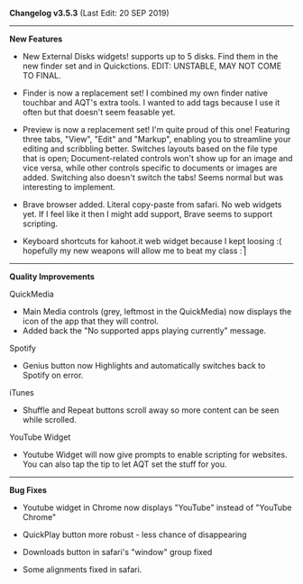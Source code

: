 **Changelog v3.5.3** (Last Edit: 20 SEP 2019)

----
**New Features**

- New External Disks widgets!
supports up to 5 disks. Find them in the new finder set and in Quickctions. EDIT: UNSTABLE, MAY NOT COME TO FINAL.

- Finder is now a replacement set!
I combined my own finder native touchbar and AQT's extra tools. I wanted to add tags because I use it often but that doesn't seem feasable yet.

- Preview is now a replacement set!
I'm quite proud of this one!
Featuring three tabs, "View", "Edit" and "Markup", enabling you to streamline your editing and scribbling better. 
Switches layouts based on the file type that is open; Document-related controls won't show up for an image and vice versa, while other controls specific to documents or images are added. Switching also doesn't switch the tabs! Seems normal but was interesting to implement.

- Brave browser added.
Literal copy-paste from safari. No web widgets yet. If I feel like it then I might add support, Brave seems to support scripting.

- Keyboard shortcuts for kahoot.it web widget because I kept loosing :( hopefully my new weapons will allow me to beat my class :⎤

----
**Quality Improvements**

QuickMedia
- Main Media controls (grey, leftmost in the QuickMedia) now displays the icon of the app that they will control.
- Added back the "No supported apps playing currently" message.

Spotify
- Genius button now Highlights and automatically switches back to Spotify on error.

iTunes
- Shuffle and Repeat buttons scroll away so more content can be seen while scrolled.

YouTube Widget
- Youtube Widget will now give prompts to enable scripting for websites. You can also tap the tip to let AQT set the stuff for you.

----
**Bug Fixes**
- Youtube widget in Chrome now displays "YouTube" instead of "YouTube Chrome"

- QuickPlay button more robust - less chance of disappearing

- Downloads button in safari's "window" group fixed
- Some alignments fixed in safari.
